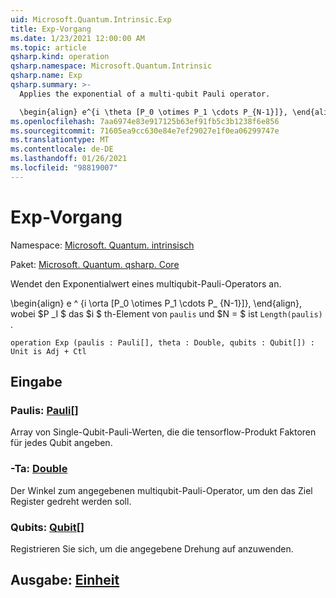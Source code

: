 ```yaml
---
uid: Microsoft.Quantum.Intrinsic.Exp
title: Exp-Vorgang
ms.date: 1/23/2021 12:00:00 AM
ms.topic: article
qsharp.kind: operation
qsharp.namespace: Microsoft.Quantum.Intrinsic
qsharp.name: Exp
qsharp.summary: >-
  Applies the exponential of a multi-qubit Pauli operator.

  \begin{align} e^{i \theta [P_0 \otimes P_1 \cdots P_{N-1}]}, \end{align} where $P_i$ is the $i$th element of `paulis`, and where $N = $`Length(paulis)`.
ms.openlocfilehash: 7aa6974e83e917125b63ef91fb5c3b1238f6e856
ms.sourcegitcommit: 71605ea9cc630e84e7ef29027e1f0ea06299747e
ms.translationtype: MT
ms.contentlocale: de-DE
ms.lasthandoff: 01/26/2021
ms.locfileid: "98819007"
---
```

# <a name="exp-operation"></a>Exp-Vorgang

Namespace: [Microsoft. Quantum. intrinsisch](xref:Microsoft.Quantum.Intrinsic)

Paket: [Microsoft. Quantum. qsharp. Core](https://nuget.org/packages/Microsoft.Quantum.QSharp.Core)


Wendet den Exponentialwert eines multiqubit-Pauli-Operators an.

\begin{align} e ^ {i \orta [P_0 \otimes P_1 \cdots P_ {N-1}]}, \end{align}, wobei $P _I $ das $i $ th-Element von `paulis` und $N = $ ist `Length(paulis)` .

```qsharp
operation Exp (paulis : Pauli[], theta : Double, qubits : Qubit[]) : Unit is Adj + Ctl
```


## <a name="input"></a>Eingabe

### <a name="paulis--pauli"></a>Paulis: [Pauli](xref:microsoft.quantum.lang-ref.pauli)[]

Array von Single-Qubit-Pauli-Werten, die die tensorflow-Produkt Faktoren für jedes Qubit angeben.


### <a name="theta--double"></a>-Ta: [Double](xref:microsoft.quantum.lang-ref.double)

Der Winkel zum angegebenen multiqubit-Pauli-Operator, um den das Ziel Register gedreht werden soll.


### <a name="qubits--qubit"></a>Qubits: [Qubit](xref:microsoft.quantum.lang-ref.qubit)[]

Registrieren Sie sich, um die angegebene Drehung auf anzuwenden.



## <a name="output--unit"></a>Ausgabe: [Einheit](xref:microsoft.quantum.lang-ref.unit)

